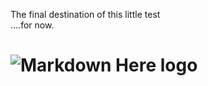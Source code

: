 The final destination of this little test    
....for now.   
# ![Markdown Here logo](https://raw.github.com/adam-p/markdown-here/master/src/common/images/icon48.png)
